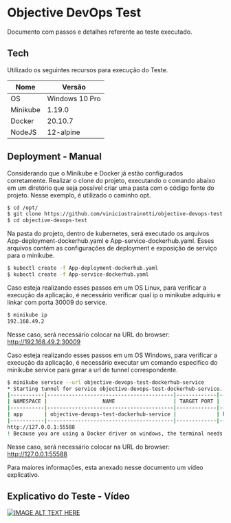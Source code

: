 # Objective DevOps Test

Documento com passos e detalhes referente ao teste executado.
## Tech

Utilizado os seguintes recursos para execução do Teste. 

| Nome | Versão |
| ------ | ------ |
| OS  | Windows 10 Pro |
| Minikube | 1.19.0 |
| Docker |  20.10.7 |
| NodeJS | 12-alpine |

## Deployment - Manual

Considerando que o Minikube e Docker já estão configurados corretamente. Realizar o clone do projeto, executando o comando abaixo em um diretório que seja possível criar uma pasta com o código fonte do projeto. 
Nesse exemplo, é utilizado o caminho opt.

```sh
$ cd /opt/ 
$ git clone https://github.com/viniciustrainotti/objective-devops-test
$ cd objective-devops-test
```

Na pasta do projeto, dentro de kubernetes, será executado os arquivos App-deployment-dockerhub.yaml e App-service-dockerhub.yaml. Esses arquivos contém as configurações de deployment e exposição de serviço para o minikube.

```sh
$ kubectl create -f App-deployment-dockerhub.yaml 
$ kubectl create -f App-service-dockerhub.yaml 
```

Caso esteja realizando esses passos em um OS Linux, para verificar a execução da aplicação, é necessário verificar qual ip o minikube adquiriu e linkar com porta 30009 do service.

```sh
$ minikube ip
192.168.49.2
```
Nesse caso, será necessário colocar na URL do browser: http://192.168.49.2:30009

Caso esteja realizando esses passos em um OS Windows, para verificar a execução da aplicação, é necessário executar um comando especifico do minikube service para gerar a url de tunnel correspondente.

```sh
$ minikube service --url objective-devops-test-dockerhub-service
* Starting tunnel for service objective-devops-test-dockerhub-service.
|-----------|-----------------------------------------|-------------|------------------------|
| NAMESPACE |                  NAME                   | TARGET PORT |          URL           |
|-----------|-----------------------------------------|-------------|------------------------|
| app       | objective-devops-test-dockerhub-service |             | http://127.0.0.1:55588 |
|-----------|-----------------------------------------|-------------|------------------------|
http://127.0.0.1:55588
! Because you are using a Docker driver on windows, the terminal needs to be open to run it.
```
Nesse caso, será necessário colocar na URL do browser: http://127.0.0.1:55588

Para maiores informações, esta anexado nesse documento um vídeo explicativo.

## Explicativo do Teste - Vídeo

[![IMAGE ALT TEXT HERE](https://img.youtube.com/vi/uE8Z5ID7L5M/0.jpg)](https://www.youtube.com/watch?v=uE8Z5ID7L5M)
